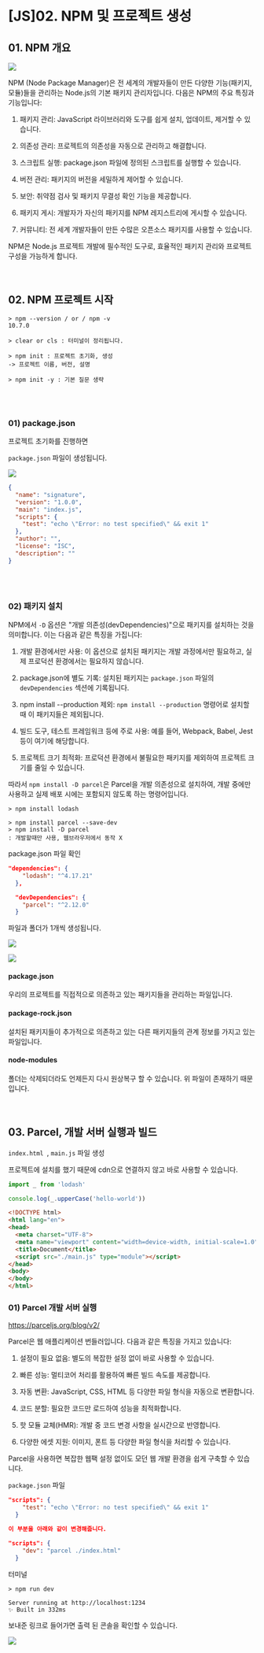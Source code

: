 # [JS]02. NPM 및 프로젝트 생성

## 01. NPM 개요

![](https://i.imgur.com/6VPTJvV.png)

NPM (Node Package Manager)은 전 세계의 개발자들이 만든 다양한 기능(패키지, 모듈)들을 관리하는 Node.js의 기본 패키지 관리자입니다. 다음은 NPM의 주요 특징과 기능입니다:

1. 패키지 관리: JavaScript 라이브러리와 도구를 쉽게 설치, 업데이트, 제거할 수 있습니다.

2. 의존성 관리: 프로젝트의 의존성을 자동으로 관리하고 해결합니다.

3. 스크립트 실행: package.json 파일에 정의된 스크립트를 실행할 수 있습니다.

4. 버전 관리: 패키지의 버전을 세밀하게 제어할 수 있습니다.

5. 보안: 취약점 검사 및 패키지 무결성 확인 기능을 제공합니다.

6. 패키지 게시: 개발자가 자신의 패키지를 NPM 레지스트리에 게시할 수 있습니다.

7. 커뮤니티: 전 세계 개발자들이 만든 수많은 오픈소스 패키지를 사용할 수 있습니다.

NPM은 Node.js 프로젝트 개발에 필수적인 도구로, 효율적인 패키지 관리와 프로젝트 구성을 가능하게 합니다.
<br><br><br>

## 02. NPM 프로젝트 시작

```shell
> npm --version / or / npm -v
10.7.0

> clear or cls : 터미널이 정리됩니다.

> npm init : 프로젝트 초기화, 생성
-> 프로젝트 이름, 버전, 설명 

> npm init -y : 기본 질문 생략
```
<br><br>

### 01) package.json

프로젝트 초기화를 진행하면

`package.json` 파일이 생성됩니다.

![](https://i.imgur.com/bqvHWlw.png)

```json
{
  "name": "signature",
  "version": "1.0.0",
  "main": "index.js",
  "scripts": {
    "test": "echo \"Error: no test specified\" && exit 1"
  },
  "author": "",
  "license": "ISC",
  "description": ""
}
```
<br><br>

### 02) 패키지 설치

NPM에서 `-D` 옵션은 "개발 의존성(devDependencies)"으로 패키지를 설치하는 것을 의미합니다. 이는 다음과 같은 특징을 가집니다:

1. 개발 환경에서만 사용: 이 옵션으로 설치된 패키지는 개발 과정에서만 필요하고, 실제 프로덕션 환경에서는 필요하지 않습니다.

2. package.json에 별도 기록: 설치된 패키지는 `package.json` 파일의 `devDependencies` 섹션에 기록됩니다.

3. npm install --production 제외: `npm install --production` 명령어로 설치할 때 이 패키지들은 제외됩니다.

4. 빌드 도구, 테스트 프레임워크 등에 주로 사용: 예를 들어, Webpack, Babel, Jest 등이 여기에 해당합니다.

5. 프로젝트 크기 최적화: 프로덕션 환경에서 불필요한 패키지를 제외하여 프로젝트 크기를 줄일 수 있습니다.

따라서 `npm install -D parcel`은 Parcel을 개발 의존성으로 설치하여, 개발 중에만 사용하고 실제 배포 시에는 포함되지 않도록 하는 명령어입니다.

```shell
> npm install lodash

> npm install parcel --save-dev 
> npm install -D parcel
: 개발할때만 사용, 웹브라우저에서 동작 X
```

package.json 파일 확인

```json
"dependencies": {
    "lodash": "^4.17.21"
  },

  "devDependencies": {
    "parcel": "^2.12.0"
  }
```

파일과 폴더가 1개씩 생성됩니다.

![](https://i.imgur.com/V2hfmro.png)

![](https://i.imgur.com/vVNlyL8.png)

#### package.json
우리의 프로젝트를 직접적으로 의존하고 있는 패키지들을 관리하는 파일입니다.
<br>

#### package-rock.json
설치된 패키지들이 추가적으로 의존하고 있는 다른 패키지들의 관계 정보를 가지고 있는 파일입니다. 
<br>

#### node-modules
폴더는 삭제되더라도 언제든지 다시 원상복구 할 수 있습니다.
위 파일이 존재하기 때문입니다.
<br><br><br>

## 03. Parcel, 개발 서버 실행과 빌드
`index.html `, `main.js` 파일 생성

프로젝트에 설치를 했기 때문에 cdn으로 연결하지 않고 바로 사용할 수 있습니다.

```js
import _ from 'lodash'

console.log(_.upperCase('hello-world'))
```

``` html
<!DOCTYPE html>
<html lang="en">
<head>
  <meta charset="UTF-8">
  <meta name="viewport" content="width=device-width, initial-scale=1.0">
  <title>Document</title>
  <script src="./main.js" type="module"></script>
</head>
<body>
</body>
</html>
```

### 01) Parcel 개발 서버 실행

https://parceljs.org/blog/v2/

Parcel은 웹 애플리케이션 번들러입니다. 다음과 같은 특징을 가지고 있습니다:

1. 설정이 필요 없음: 별도의 복잡한 설정 없이 바로 사용할 수 있습니다.

2. 빠른 성능: 멀티코어 처리를 활용하여 빠른 빌드 속도를 제공합니다.

3. 자동 변환: JavaScript, CSS, HTML 등 다양한 파일 형식을 자동으로 변환합니다.

4. 코드 분할: 필요한 코드만 로드하여 성능을 최적화합니다.

5. 핫 모듈 교체(HMR): 개발 중 코드 변경 사항을 실시간으로 반영합니다.

6. 다양한 에셋 지원: 이미지, 폰트 등 다양한 파일 형식을 처리할 수 있습니다.

Parcel을 사용하면 복잡한 웹팩 설정 없이도 모던 웹 개발 환경을 쉽게 구축할 수 있습니다.

`package.json` 파일

```json
"scripts": {
    "test": "echo \"Error: no test specified\" && exit 1"
  }

이 부분을 아래와 같이 변경해줍니다.

"scripts": {
    "dev": "parcel ./index.html"
  }
```

터미널

```shell
> npm run dev

Server running at http://localhost:1234
✨ Built in 332ms
```

보내준 링크로 들어가면 출력 된 콘솔을 확인할 수 있습니다.

![](https://i.imgur.com/K70R7sZ.png)